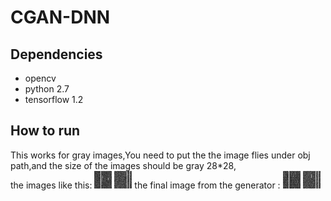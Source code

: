 # CGAN-DNN
## Dependencies
* opencv
* python 2.7
* tensorflow 1.2
## How to run
This works for gray images,You need to put the the image flies under obj path,and the size of the images should be gray 28*28, \
the images like this:
![label image](https://raw.githubusercontent.com/Daonancai/CGAN-DNN/master/y1.png)    ![label image](https://raw.githubusercontent.com/Daonancai/CGAN-DNN/master/y2.png)
the final image from the generator :
![label image](https://raw.githubusercontent.com/Daonancai/CGAN-DNN/master/z1.png)    ![label image](https://raw.githubusercontent.com/Daonancai/CGAN-DNN/master/z2.png)
